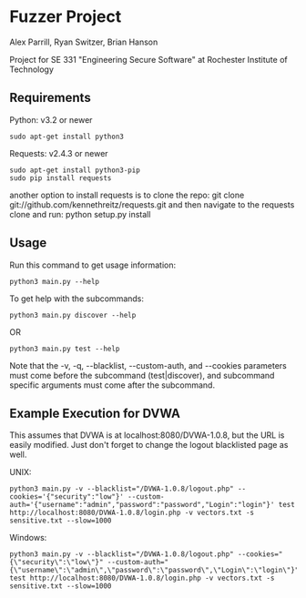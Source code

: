 Fuzzer Project
==============

Alex Parrill, Ryan Switzer, Brian Hanson

Project for SE 331 "Engineering Secure Software" at Rochester Institute of Technology


Requirements
------------

Python: v3.2 or newer

	sudo apt-get install python3

Requests: v2.4.3 or newer

	sudo apt-get install python3-pip
	sudo pip install requests
  
  another option to install requests is to clone the repo:
    git clone git://github.com/kennethreitz/requests.git
  and then navigate to the requests clone and run:
    python setup.py install
  

Usage
-----

Run this command to get usage information:

	python3 main.py --help

To get help with the subcommands:

	python3 main.py discover --help

OR

	python3 main.py test --help

Note that the -v, -q, --blacklist, --custom-auth, and --cookies parameters must come before the subcommand (test|discover), and subcommand specific arguments must come after the subcommand.


Example Execution for DVWA
--------------------------

This assumes that DVWA is at localhost:8080/DVWA-1.0.8, but the URL is easily modified. Just don't forget to change the logout blacklisted page as well.

UNIX:

    python3 main.py -v --blacklist="/DVWA-1.0.8/logout.php" --cookies='{"security":"low"}' --custom-auth='{"username":"admin","password":"password","Login":"login"}' test http://localhost:8080/DVWA-1.0.8/login.php -v vectors.txt -s sensitive.txt --slow=1000

Windows:

    python3 main.py -v --blacklist="/DVWA-1.0.8/logout.php" --cookies="{\"security\":\"low\"}" --custom-auth="{\"username\":\"admin\",\"password\":\"password\",\"Login\":\"login\"}" test http://localhost:8080/DVWA-1.0.8/login.php -v vectors.txt -s sensitive.txt --slow=1000
